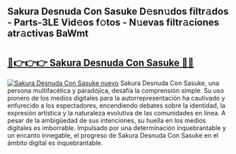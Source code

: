 ## Sakura Desnuda Con Sasuke D𝚎sn𝚞dos filtr𝚊dos - Parts-3LE Vid𝚎os f𝚘tos - N𝚞evas filtr𝚊ciones atr𝚊ctivas BaWmt

# <h2><a href="http://mb8xiek.tromn.icu/?c=Sakura+Desnuda+Con+Sasuke">🔗👉👉👉 Sakura Desnuda Con Sasuke 🔗🔗</a></h2>

[![Sakura Desnuda Con Sasuke nuevo](https://i.imgur.com/pEAQMta.gif)](http://mb8xiek.tromn.icu/?c=Sakura+Desnuda+Con+Sasuke)
Sakura Desnuda Con Sasuke, una persona multifacética y paradójica, desafía la comprensión simple. Su uso pionero de los medios digitales para la autorrepresentación ha cautivado y enfurecido a los espectadores, encendiendo debates sobre la identidad, la expresión artística y la naturaleza evolutiva de las comunidades en línea. A pesar de la ambigüedad de sus intenciones, su huella en los medios digitales es imborrable. Impulsado por una determinación inquebrantable y un encanto innegable, el progreso de Sakura Desnuda Con Sasuke en el ámbito digital es inquebrantable.
